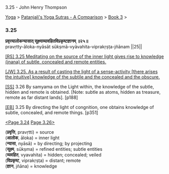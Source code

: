 3.25 - John Henry Thompson 

[Yoga](../../../yoga.md)‎ > ‎[Patanjali's Yoga Sutras - A Comparison](../../patanjani.md)‎ > ‎[Book 3](../book-3.md)‎ > ‎

### 3.25

**प्रवृत्त्यालोकन्यासात् सूक्ष्माव्यावहितविप्रकृष्टज्ञानम् ॥२५॥**  
pravṛtty-āloka-nyāsāt sūkṣmā-vyāvahita-viprakṛṣṭa-jñānam ||25||  
  
  
[\[RS\] 3.25 Meditating on the source of the inner light gives rise to knowledge (jnana) of subtle, concealed and remote entities.](http://www.ashtangayoga.info/philosophy/yoga-sutra-patanjali/chapter-3/item/pravritty-aloka-nyasat-sukshma-vyavahita-viprakrishta/)  
  
[\[JW\] 3.25. As a result of casting the light of a sense-activity \[there arises the intuitive\] knowledge of the subtile and the concealed and the obscure.](http://books.google.com/books?id=YzFImjtOxUwC&pg=PA253&ci=85%2C946%2C743%2C80&source=bookclip)  
  
[\[SS\]](http://www.amazon.com/Yoga-Sutras-Patanjali-Commentary-Satchidananda/dp/0932040381) 3.26 By samyama on the Light within, the knowledge of the subtle, hidden and remote is obtained. \[Note: subtle as atoms, hidden as treasure, remote as far distant lands\]. \[p188\]  
  
[\[EB\]](http://www.amazon.com/Yoga-Sutras-Patanjali-Translation-Commentary/dp/0865477361/ref=sr_1_1?ie=UTF8&s=books&qid=1250508322&sr=1-1) 3.25 By directing the light of congnition, one obtains knowledge of subtle, concealed, and remote things. \[p351\]  
  
  
[<Page 3.24](324.md)  [Page 3.26>](326.md)  

(**प्रवृत्ति**, pravṛtti) = source  
(**आलोक**, āloka) = inner light  
(**न्यासा**, nyāsā) = by directing; by projecting  
(**सूक्ष्म**, sūkṣma) = refined entities; subtle entities  
(**व्यवहित**, vyavahita) = hidden; concealed; veiled  
(**विप्रकृष्ट**, viprakṛṣṭa) = distant; remote  
(**ज्ञान**, jñāna) = knowledge

